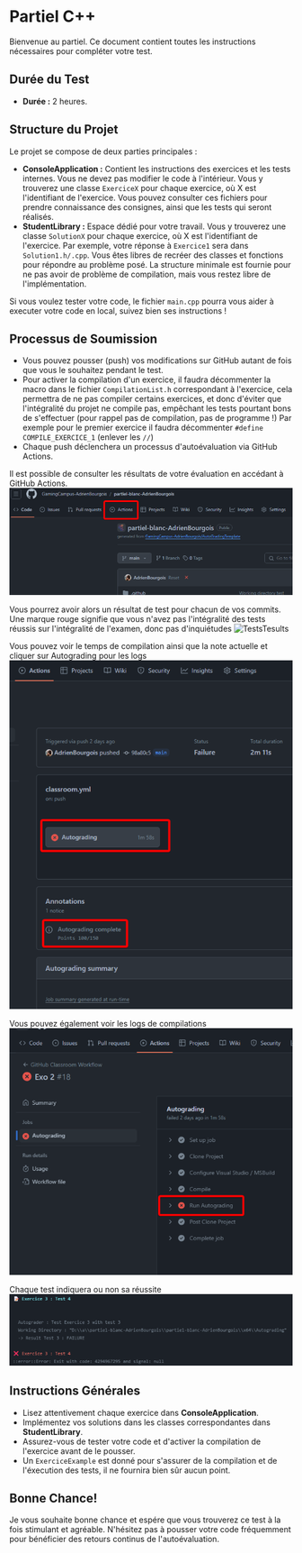 # Partiel C++

Bienvenue au partiel. Ce document contient toutes les instructions nécessaires pour compléter votre test.

## Durée du Test

- **Durée :** 2 heures.

## Structure du Projet

Le projet se compose de deux parties principales :

- **ConsoleApplication :** Contient les instructions des exercices et les tests internes. Vous ne devez pas modifier le code à l'intérieur. Vous y trouverez une classe `ExerciceX` pour chaque exercice, où X est l'identifiant de l'exercice. Vous pouvez consulter ces fichiers pour prendre connaissance des consignes, ainsi que les tests qui seront réalisés.
- **StudentLibrary :** Espace dédié pour votre travail. Vous y trouverez une classe `SolutionX` pour chaque exercice, où X est l'identifiant de l'exercice. Par exemple, votre réponse à `Exercice1` sera dans `Solution1.h/.cpp`. Vous êtes libres de recréer des classes et fonctions pour répondre au problème posé. La structure minimale est fournie pour ne pas avoir de problème de compilation, mais vous restez libre de l'implémentation.

Si vous voulez tester votre code, le fichier `main.cpp` pourra vous aider à executer votre code en local, suivez bien ses instructions !

## Processus de Soumission

- Vous pouvez pousser (push) vos modifications sur GitHub autant de fois que vous le souhaitez pendant le test.
- Pour activer la compilation d'un exercice, il faudra décommenter la macro dans le fichier `CompilationList.h` correspondant à l'exercice, cela permettra de ne pas compiler certains exercices, et donc d'éviter que l'intégralité du projet ne compile pas, empêchant les tests pourtant bons de s'effectuer (pour rappel pas de compilation, pas de programme !) Par exemple pour le premier exercice il faudra décommenter `#define COMPILE_EXERCICE_1` (enlever les `//`)
- Chaque push déclenchera un processus d'autoévaluation via GitHub Actions.

Il est possible de consulter les résultats de votre évaluation en accédant à GitHub Actions.
![ActionButton](Images/ActionButton.png)

Vous pourrez avoir alors un résultat de test pour chacun de vos commits. Une marque rouge signifie que vous n'avez pas l'intégralité des tests réussis sur l'intégralité de l'examen, donc pas d'inquiétudes
![TestsTesults](Images/TestsResult.png)

Vous pouvez voir le temps de compilation ainsi que la note actuelle et cliquer sur Autograding pour les logs
![AutogradingResult](Images/AutogradingResult.png)

Vous pouvez également voir les logs de compilations
![TestsLogs](Images/TestsLogs.png)

Chaque test indiquera ou non sa réussite
![Logs](Images/Logs.png)

## Instructions Générales

- Lisez attentivement chaque exercice dans **ConsoleApplication**.
- Implémentez vos solutions dans les classes correspondantes dans **StudentLibrary**.
- Assurez-vous de tester votre code et d'activer la compilation de l'exercice avant de le pousser.
- Un `ExerciceExample` est donné pour s'assurer de la compilation et de l'éxecution des tests, il ne fournira bien sûr aucun point.

## Bonne Chance!

Je vous souhaite bonne chance et espére que vous trouverez ce test à la fois stimulant et agréable. N'hésitez pas à pousser votre code fréquemment pour bénéficier des retours continus de l'autoévaluation.
